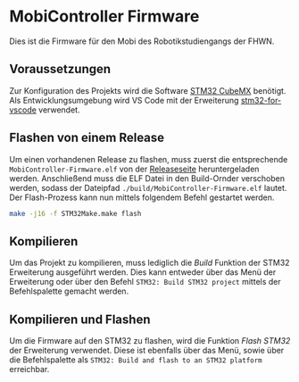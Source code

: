 # MobiController Firmware

Dies ist die Firmware für den Mobi des Robotikstudiengangs der FHWN.

## Voraussetzungen

Zur Konfiguration des Projekts wird die Software [STM32 CubeMX](https://www.st.com/en/development-tools/stm32cubemx.html) benötigt. </br>
Als Entwicklungsumgebung wird VS Code mit der Erweiterung [stm32-for-vscode](https://marketplace.visualstudio.com/items?itemName=bmd.stm32-for-vscode) verwendet.

## Flashen von einem Release

Um einen vorhandenen Release zu flashen, muss zuerst die entsprechende `MobiController-Firmware.elf` von der [Releaseseite](https://github.com/Flo2410/MobiController-Firmware/releases) heruntergeladen werden.
Anschließend muss die ELF Datei in den Build-Ornder verschoben werden, sodass der Dateipfad `./build/MobiController-Firmware.elf` lautet.
Der Flash-Prozess kann nun mittels folgendem Befehl gestartet werden.

```bash
make -j16 -f STM32Make.make flash
```

## Kompilieren

Um das Projekt zu kompilieren, muss lediglich die _Build_ Funktion der STM32 Erweiterung ausgeführt werden.
Dies kann entweder über das Menü der Erweiterung oder über den Befehl `STM32: Build STM32 project` mittels der Befehlspalette gemacht werden.

## Kompilieren und Flashen

Um die Firmware auf den STM32 zu flashen, wird die Funktion _Flash STM32_ der Erweiterung verwendet.
Diese ist ebenfalls über das Menü, sowie über die Befehlspalette als `STM32: Build and flash to an STM32 platform` erreichbar.
